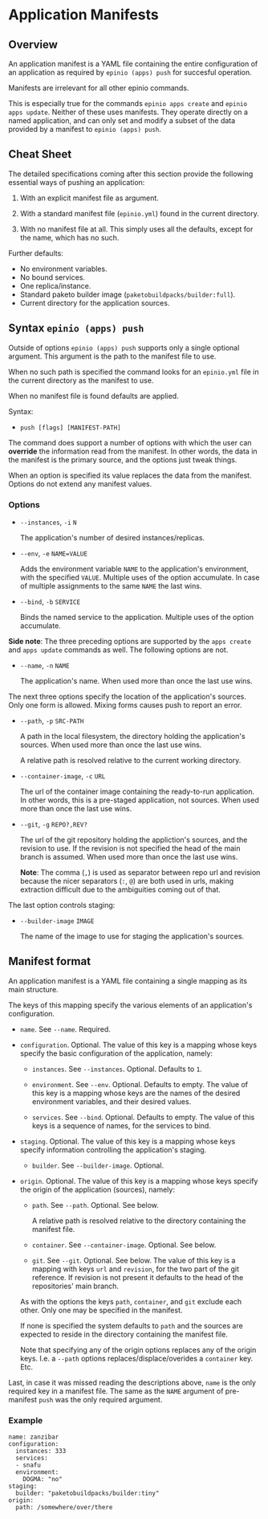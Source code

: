 # Application Manifests

## Overview

An application manifest is a YAML file containing the entire configuration of an
application as required by `epinio (apps) push` for succesful operation.

Manifests are irrelevant for all other epinio commands.

This is especially true for the commands `epinio apps create` and `epinio apps update`.
Neither of these uses manifests. They operate directly on a named application, and can
only set and modify a subset of the data provided by a manifest to `epinio (apps) push`.

## Cheat Sheet

The detailed specifications coming after this section provide the following essential ways
of pushing an application:

  1. With an explicit manifest file as argument.

  2. With a standard manifest file (`epinio.yml`) found in the current directory.

  3. With no manifest file at all. This simply uses all the defaults, except for the name,
     which has no such.

Further defaults:

  - No environment variables.
  - No bound services.
  - One replica/instance.
  - Standard paketo builder image (`paketobuildpacks/builder:full`).
  - Current directory for the application sources.

## Syntax `epinio (apps) push`

Outside of options `epinio (apps) push` supports only a single optional argument.
This argument is the path to the manifest file to use.

When no such path is specified the command looks for an `epinio.yml` file in the current
directory as the manifest to use.

When no manifest file is found defaults are applied.

Syntax:

  - `push [flags] [MANIFEST-PATH]`

The command does support a number of options with which the user can __override__ the
information read from the manifest. In other words, the data in the manifest is the
primary source, and the options just tweak things.

When an option is specified its value replaces the data from the manifest.
Options do not extend any manifest values.

### Options

  - `--instances`, `-i` `N`

    The application's number of desired instances/replicas.

  - `--env`, `-e` `NAME=VALUE`

    Adds the environment variable `NAME` to the application's environment, with the
    specified `VALUE`. Multiple uses of the option accumulate. In case of multiple
    assignments to the same `NAME` the last wins.

  - `--bind`, `-b` `SERVICE`

    Binds the named service to the application. Multiple uses of the option accumulate.

__Side note__: The three preceding options are supported by the `apps create` and `apps
update` commands as well. The following options are not.

  - `--name`, `-n` `NAME`

    The application's name. When used more than once the last use wins.

The next three options specify the location of the application's sources. Only one form is
allowed. Mixing forms causes push to report an error.

  - `--path`, `-p` `SRC-PATH`

    A path in the local filesystem, the directory holding the application's sources.
    When used more than once the last use wins.

    A relative path is resolved relative to the current working directory.

  - `--container-image`, `-c` `URL`

    The url of the container image containing the ready-to-run application. In other
    words, this is a pre-staged application, not sources.
    When used more than once the last use wins.

  - `--git`, `-g` `REPO?,REV?`

    The url of the git repository holding the appliction's sources, and the revision to
    use. If the revision is not specified the head of the main branch is assumed.
    When used more than once the last use wins.

    __Note__: The comma (`,`) is used as separator between repo url and revision because
    the nicer separators (`:`, `@`) are both used in urls, making extraction difficult due
    to the ambiguities coming out of that.

The last option controls staging:

  - `--builder-image` `IMAGE`

    The name of the image to use for staging the application's sources.

## Manifest format

An application manifest is a YAML file containing a single mapping as its main structure.

The keys of this mapping specify the various elements of an application's configuration.

  - `name`. See `--name`. Required.

  - `configuration`. Optional. The value of this key is a mapping whose keys specify the
    basic configuration of the application, namely:

      - `instances`. See `--instances`. Optional. Defaults to `1`.

      - `environment`. See `--env`. Optional. Defaults to empty. The value of this key is
        a mapping whose keys are the names of the desired environment variables, and their
        desired values.

      - `services`. See `--bind`. Optional. Defaults to empty. The value of this keys is a
        sequence of names, for the services to bind.

  - `staging`. Optional. The value of this key is a mapping whose keys specify information
    controlling the application's staging.

      - `builder`. See `--builder-image`. Optional.

  - `origin`. Optional. The value of this key is a mapping whose keys specify the origin
    of the application (sources), namely:

      - `path`. See `--path`. Optional. See below.

        A relative path is resolved relative to the directory containing the manifest
        file.

      - `container`. See `--container-image`. Optional. See below.

      - `git`. See `--git`. Optional. See below. The value of this key is a mapping with
        keys `url` and `revision`, for the two part of the git reference. If revision is
        not present it defaults to the head of the repositories' main branch.

    As with the options the keys `path`, `container`, and `git` exclude each other.  Only
    one may be specified in the manifest.

    If none is specified the system defaults to `path` and the sources are expected to
    reside in the directory containing the manifest file.

    Note that specifying any of the origin options replaces any of the origin keys.
    I.e. a `--path` options replaces/displace/overides a `container` key. Etc.

Last, in case it was missed reading the descriptions above, `name` is the only required
key in a manifest file. The same as the `NAME` argument of pre-manifest `push` was the
only required argument.

### Example

```
name: zanzibar
configuration:
  instances: 333
  services:
  - snafu
  environment:
    DOGMA: "no"
staging:
  builder: "paketobuildpacks/builder:tiny"
origin:
  path: /somewhere/over/there

```
